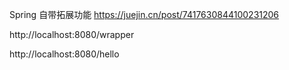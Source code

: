 
Spring 自带拓展功能 
https://juejin.cn/post/7417630844100231206

http://localhost:8080/wrapper

http://localhost:8080/hello